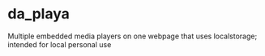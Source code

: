 # da_playa
Multiple embedded media players on one webpage that uses localstorage; intended for local personal use
